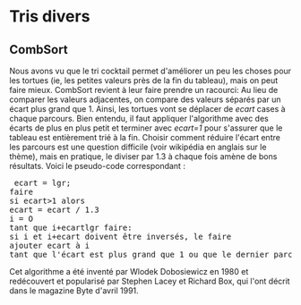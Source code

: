 
# Tris divers #

## CombSort ##

Nous avons vu que le tri cocktail permet d'améliorer un peu les choses pour
les tortues (ie, les petites valeurs près de la fin du tableau), mais on
peut faire mieux. CombSort revient à leur faire prendre un racourci: Au lieu
de comparer les valeurs adjacentes, on compare des valeurs séparés par un
écart plus grand que 1. Ainsi, les tortues vont se déplacer de *ecart* cases à chaque parcours. Bien entendu, il faut appliquer l'algorithme avec
des écarts de plus en plus petit et terminer avec *ecart=1* pour
s'assurer que le tableau est entièrement trié à la fin. Choisir comment
réduire l'écart entre les parcours est une question difficile (voir
wikipédia en anglais sur le thème), mais en pratique, le diviser par 1.3 à
chaque fois amène de bons résultats. Voici le pseudo-code correspondant :


<pre> ecart = lgr;
faire
si ecart>1 alors
ecart = ecart / 1.3
i = O
tant que i+ecartlgr faire:
si i et i+ecart doivent être inversés, le faire
ajouter ecart à i
tant que l'écart est plus grand que 1 ou que le dernier parcours a inversé au moins un élément</pre>

Cet algorithme a été inventé par Wlodek Dobosiewicz en 1980 et redécouvert
et popularisé par Stephen Lacey et Richard Box, qui l'ont décrit dans le
magazine Byte d'avril 1991.


